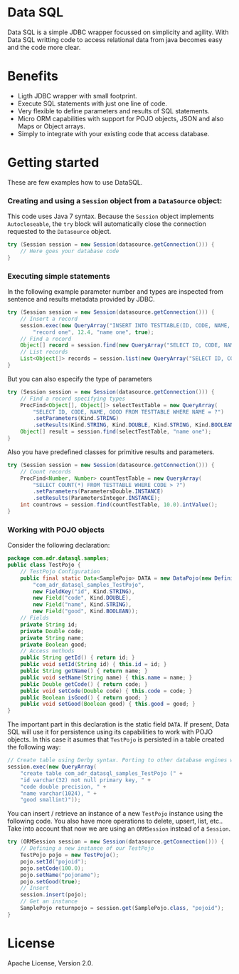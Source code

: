 Data SQL
========

Data SQL is a simple JDBC wrapper focussed on simplicity and agility. With Data SQL writting code to access relational data from java becomes easy and the code more clear.

Benefits
========

* Ligth JDBC wrapper with small footprint.
* Execute SQL statements with just one line of code.
* Very flexible to define parameters and results of SQL statements.
* Micro ORM capabilities with support for POJO objects, JSON and also Maps or Object arrays.
* Simply to integrate with your existing code that access database.

Getting started
===============

These are few examples how to use DataSQL.

### Creating and using a `Session` object from a `DataSource` object:

This code uses Java 7 syntax. Because the `Session` object implements `Autocloseable`, the `try` block will automatically close the connection requested to the `Datasource` object.

```java
try (Session session = new Session(datasource.getConnection())) {
    // Here goes your database code
}
```

### Executing simple statements

In the following example parameter number and types are inspected from sentence and results metadata provided by JDBC.

```java
try (Session session = new Session(datasource.getConnection())) {
    // Insert a record
    session.exec(new QueryArray("INSERT INTO TESTTABLE(ID, CODE, NAME, GOOD) VALUES (?, ?, ?, ?)"),
        "record one", 12.4, "name one", true);
    // Find a record
    Object[] record = session.find(new QueryArray("SELECT ID, CODE, NAME, GOOD FROM TESTTABLE WHERE NAME = ?"), "name one");
    // List records
    List<Object[]> records = session.list(new QueryArray("SELECT ID, CODE, NAME, GOOD FROM TESTTABLE"));
}
```

But you can also especify the type of parameters

```java            
try (Session session = new Session(datasource.getConnection())) {
    // Find a record specifying types
    ProcFind<Object[], Object[]> selectTestTable = new QueryArray(
        "SELECT ID, CODE, NAME, GOOD FROM TESTTABLE WHERE NAME = ?")
        .setParameters(Kind.STRING)
        .setResults(Kind.STRING, Kind.DOUBLE, Kind.STRING, Kind.BOOLEAN);       
    Object[] result = session.find(selectTestTable, "name one");   
}
```

Also you have predefined classes for primitive results and parameters.

```java 
try (Session session = new Session(datasource.getConnection())) {
    // Count records
    ProcFind<Number, Number> countTestTable = new QueryArray(
        "SELECT COUNT(*) FROM TESTTABLE WHERE CODE > ?")
        .setParameters(ParametersDouble.INSTANCE)
        .setResults(ParametersInteger.INSTANCE);       
    int countrows = session.find(countTestTable, 10.0).intValue();   
}
```

### Working with POJO objects

Consider the following declaration:

```java
package com.adr.datasql.samples;
public class TestPojo {
    // TestPojo Configuration   
    public final static Data<SamplePojo> DATA = new DataPojo(new Definition(
        "com_adr_datasql_samples_TestPojo",
        new FieldKey("id", Kind.STRING),
        new Field("code", Kind.DOUBLE),
        new Field("name", Kind.STRING),
        new Field("good", Kind.BOOLEAN));
    // Fields    
    private String id;
    private Double code;
    private String name;
    private Boolean good;
    // Access methods
    public String getId() { return id; }
    public void setId(String id) { this.id = id; }
    public String getName() { return name; }
    public void setName(String name) { this.name = name; }
    public Double getCode() { return code; }
    public void setCode(Double code) { this.code = code; }
    public Boolean isGood() { return good; }
    public void setGood(Boolean good) { this.good = good; }
}
```

The important part in this declaration is the static field `DATA`. If present, Data SQL will use it for persistence using its capabilities to work with POJO objects. In this case it asumes that `TestPojo` is persisted in a table created the following way:
            
```java
// Create table using Derby syntax. Porting to other database engines will easy
session.exec(new QueryArray(
    "create table com_adr_datasql_samples_TestPojo (" +
    "id varchar(32) not null primary key, " +
    "code double precision, " +
    "name varchar(1024), " +
    "good smallint)"));
```

You can insert / retrieve an instance of a new `TestPojo` instance using the following code. You also have more operations to delete, upsert, list, etc.. Take into account that now we are using an `ORMSession` instead of a `Session`.
            
```java
try (ORMSession session = new Session(datasource.getConnection())) { 
    // Defining a new instance of our TestPojo
    TestPojo pojo = new TestPojo();
    pojo.setId("pojoid");
    pojo.setCode(100.0);
    pojo.setName("pojoname");
    pojo.setGood(true);
    // Insert
    session.insert(pojo);  
    // Get an instance
    SamplePojo returnpojo = session.get(SamplePojo.class, "pojoid");
}
```

License
=======

Apache License, Version 2.0.
